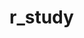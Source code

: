 # r_study



<a href="r_dataType/R_DateType.html" value="1. DataType" />

<a href="r_condition/r_condition.html" value="2. Condition" />

